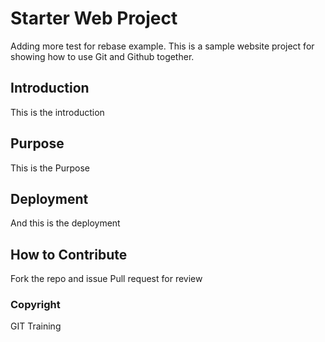 # Starter Web Project

Adding more test for rebase example.
This is a sample website project for showing how to use Git and Github together.

## Introduction

This is the introduction

## Purpose

This is the Purpose

## Deployment

And this is the deployment

## How to Contribute

Fork the repo and issue Pull request for review

### Copyright

GIT Training
